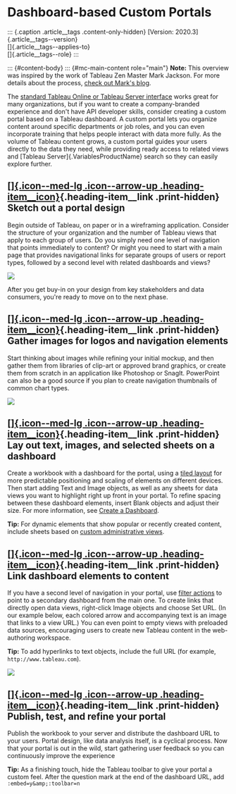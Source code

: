 

Dashboard-based Custom Portals
==============================

::: {.caption .article__tags .content-only-hidden}
[Version: 2020.3]{.article__tags--version}\
[]{.article__tags--applies-to}\
[]{.article__tags--role}
:::

::: {#content-body}
::: {#mc-main-content role="main"}
**Note:** This overview was inspired by the work of Tableau Zen Master
Mark Jackson. For more details about the process, [check out Mark\'s
blog](http://ugamarkj.blogspot.sg/2013/12/customizing-tableau-server-experience.html).

The [standard Tableau Online or Tableau Server
interface](https://help.tableau.com/current/pro/desktop/en-us/help.html#navigating.html)
works great for many organizations, but if you want to create a
company-branded experience and don\'t have API developer skills,
consider creating a custom portal based on a Tableau dashboard. A custom
portal lets you organize content around specific departments or job
roles, and you can even incorporate training that helps people interact
with data more fully. As the volume of Tableau content grows, a custom
portal guides your users directly to the data they need, while providing
ready access to related views and [Tableau
Server]{.VariablesProductName} search so they can easily explore
further.

<div>

[[]{.icon--med-lg .icon--arrow-up .heading-item__icon}](https://help.tableau.com/current/server/en-us/portal_dashboard.htm#){.heading-item__link .print-hidden} Sketch out a portal design
------------------------------------------------------------------------------------------------------------------------------------------------------------------------------------------

</div>

Begin outside of Tableau, on paper or in a wireframing application.
Consider the structure of your organization and the number of Tableau
views that apply to each group of users. Do you simply need one level of
navigation that points immediately to content? Or might you need to
start with a main page that provides navigational links for separate
groups of users or report types, followed by a second level with related
dashboards and views?

![](./Dashboard-based%20Custom%20Portals%20-%20Tableau_files/portal_sketch.png)

After you get buy-in on your design from key stakeholders and data
consumers, you\'re ready to move on to the next phase.

<div>

[[]{.icon--med-lg .icon--arrow-up .heading-item__icon}](https://help.tableau.com/current/server/en-us/portal_dashboard.htm#){.heading-item__link .print-hidden} Gather images for logos and navigation elements
---------------------------------------------------------------------------------------------------------------------------------------------------------------------------------------------------------------

</div>

Start thinking about images while refining your initial mockup, and then
gather them from libraries of clip-art or approved brand graphics, or
create them from scratch in an application like Photoshop or SnagIt.
PowerPoint can also be a good source if you plan to create navigation
thumbnails of common chart types.

![](./Dashboard-based%20Custom%20Portals%20-%20Tableau_files/portal_logo.png)

<div>

[[]{.icon--med-lg .icon--arrow-up .heading-item__icon}](https://help.tableau.com/current/server/en-us/portal_dashboard.htm#){.heading-item__link .print-hidden} Lay out text, images, and selected sheets on a dashboard
------------------------------------------------------------------------------------------------------------------------------------------------------------------------------------------------------------------------

</div>

Create a workbook with a dashboard for the portal, using a [tiled
layout](https://help.tableau.com/current/pro/desktop/en-us/dashboards_organize_floatingandtiled.html#Tiled_vs._Floating_Layouts)
for more predictable positioning and scaling of elements on different
devices. Then start adding Text and Image objects, as well as any sheets
for data views you want to highlight right up front in your portal. To
refine spacing between these dashboard elements, insert Blank objects
and adjust their size. For more information, see [Create a
Dashboard](https://help.tableau.com/current/pro/desktop/en-us/dashboards_create.html#Add_objects).

**Tip:** For dynamic elements that show popular or recently created
content, include sheets based on [custom administrative
views](https://help.tableau.com/current/server/en-us/adminview_postgres.htm).

<div>

[[]{.icon--med-lg .icon--arrow-up .heading-item__icon}](https://help.tableau.com/current/server/en-us/portal_dashboard.htm#){.heading-item__link .print-hidden} Link dashboard elements to content
--------------------------------------------------------------------------------------------------------------------------------------------------------------------------------------------------

</div>

If you have a second level of navigation in your portal, use [filter
actions](https://help.tableau.com/current/pro/desktop/en-us/actions_filter.html)
to point to a secondary dashboard from the main one. To create links
that directly open data views, right-click Image objects and choose Set
URL. (In our example below, each colored arrow and accompanying text is
an image that links to a view URL.) You can even point to empty views
with preloaded data sources, encouraging users to create new Tableau
content in the web-authoring workspace.

**Tip:** To add hyperlinks to text objects, include the full URL (for
example, `http://www.tableau.com`).

![](./Dashboard-based%20Custom%20Portals%20-%20Tableau_files/portal_final.png)

<div>

[[]{.icon--med-lg .icon--arrow-up .heading-item__icon}](https://help.tableau.com/current/server/en-us/portal_dashboard.htm#){.heading-item__link .print-hidden} Publish, test, and refine your portal
-----------------------------------------------------------------------------------------------------------------------------------------------------------------------------------------------------

</div>

Publish the workbook to your server and distribute the dashboard URL to
your users. Portal design, like data analysis itself, is a cyclical
process. Now that your portal is out in the wild, start gathering user
feedback so you can continuously improve the experience

**Tip:** As a finishing touch, hide the Tableau toolbar to give your
portal a custom feel. After the question mark at the end of the
dashboard URL, add `:embed=y&amp;:toolbar=n`
